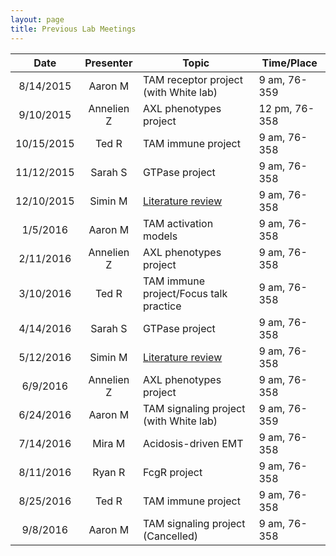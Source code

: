 ```yaml
---
layout: page
title: Previous Lab Meetings
---
```


| Date          |  Presenter    | Topic                                  | Time/Place      |
|:-------------:|:-------------:|----------------------------------------|-----------------|
| 8/14/2015     | Aaron M       | TAM receptor project (with White lab)  | 9 am, 76-359    |
| 9/10/2015     | Annelien Z    | AXL phenotypes project                 | 12 pm, 76-358   |
| 10/15/2015    | Ted R         | TAM immune project                     | 9 am, 76-358    |
| 11/12/2015    | Sarah S       | GTPase project                         | 9 am, 76-358    |
| 12/10/2015    | Simin M       | [Literature review](http://www.ncbi.nlm.nih.gov/pubmed/26466569) | 9 am, 76-358 |
| 1/5/2016      | Aaron M       | TAM activation models                  | 9 am, 76-358    |
| 2/11/2016     | Annelien Z    | AXL phenotypes project                 | 9 am, 76-358    |
| 3/10/2016     | Ted R         | TAM immune project/Focus talk practice | 9 am, 76-358    |
| 4/14/2016     | Sarah S       | GTPase project                         | 9 am, 76-358    |
| 5/12/2016     | Simin M       | [Literature review](http://www.ncbi.nlm.nih.gov/pubmed/26965628) | 9 am, 76-358 |
| 6/9/2016      | Annelien Z    | AXL phenotypes project                 | 9 am, 76-358    |
| 6/24/2016     | Aaron M       | TAM signaling project (with White lab) | 9 am, 76-359    |
| 7/14/2016     | Mira M        | Acidosis-driven EMT                    | 9 am, 76-358    |
| 8/11/2016     | Ryan R        | FcgR project                           | 9 am, 76-358    |
| 8/25/2016     | Ted R         | TAM immune project                     | 9 am, 76-358    |
| 9/8/2016      | Aaron M       | TAM signaling project (Cancelled)      | 9 am, 76-358    |
